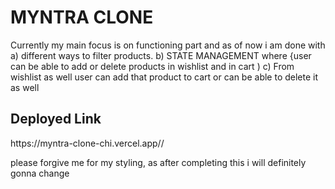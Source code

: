 <h1>MYNTRA CLONE</h1>
<p>Currently my main focus is on functioning part and as of now i am done with 
  a) different ways to filter products.
b) STATE MANAGEMENT where {user can be able to add or delete products in wishlist and in cart )
c) From wishlist as well user can add that product to cart or can be able to delete it as well </p>
<h2>Deployed Link</h2><p>https://myntra-clone-chi.vercel.app//</p>
<a>please forgive me for my styling, as after completing this i will definitely gonna change</a> 

